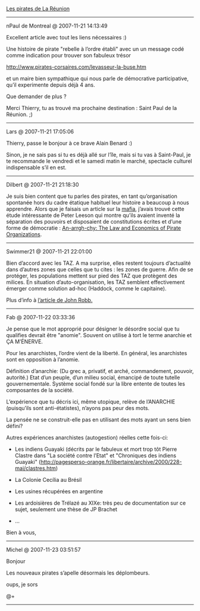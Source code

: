 [Les pirates de La Réunion](../../../2007/11/les-pirates-de-la-reunion.md)

---
nPaul de Montreal @ 2007-11-21 14:13:49

Excellent article avec tout les liens nécessaires :)

Une histoire de pirate "rebelle à l’ordre établi" avec un un message codé comme indication pour trouver son fabuleux trésor 

http://www.pirates-corsaires.com/levasseur-la-buse.htm

et un maire bien sympathique qui nous parle de démocrative participative, qu’il experimente depuis déjà 4 ans. 

Que demander de plus ?

Merci Thierry, tu as trouvé ma prochaine destination : Saint Paul de la Réunion. ;)

---

Lars @ 2007-11-21 17:05:06

Thierry, passe le bonjour à ce brave Alain Benard :)

Sinon, je ne sais pas si tu es déjà allé sur l’île, mais si tu vas à Saint-Paul, je te recommande le vendredi et le samedi matin le marché, spectacle culturel indispensable s’il en est.

---

Dilbert @ 2007-11-21 21:18:30

Je suis bien content que tu parles des pirates, en tant qu’organisation spontanée hors du cadre étatique habituel leur histoire a beaucoup à nous apprendre. Alors que je faisais un article sur la [mafia](http://www.wikiberal.org/wiki/Mafia), j’avais trouvé cette étude intéressante de Peter Leeson qui montre qu’ils avaient inventé la séparation des pouvoirs et disposaient de constitutions écrites et d’une forme de démocratie : [An-arrgh-chy: The Law and Economics of Pirate Organizations](http://www.peterleeson.com/An-arrgh-chy.pdf).

---

Swimmer21 @ 2007-11-21 22:01:00

Bien d’accord avec les TAZ. A ma surprise, elles restent toujours d’actualité dans d’autres zones que celles que tu cites : les zones de guerre. Afin de se protéger, les populations mettent sur pied des TAZ que protègent des milices. En situation d’auto-organisation, les TAZ semblent effectivement émerger comme solution ad-hoc (Haddock, comme le capitaine).

Plus d’info à [l’article de John Robb.](http://globalguerrillas.typepad.com/globalguerrillas/2007/11/the-us-embraces.html)

---

Fab @ 2007-11-22 03:33:36

Je pense que le mot approprié pour désigner le désordre social que tu qualifies devrait être "anomie". Souvent on utilise à tort le terme anarchie et ÇA M’ÉNERVE.

Pour les anarchistes, l’ordre vient de la liberté. En général, les anarchistes sont en opposition à l’anomie.

Définition d’anarchie: (Du grec a, privatif, et arché, commandement, pouvoir, autorité.) Etat d’un peuple, d’un milieu social, émancipé de toute tutelle gouvernementale. Système social fondé sur la libre entente de toutes les composantes de la société.

L’expérience que tu décris ici, même utopique, relève de l’ANARCHIE (puisqu’ils sont anti-étatistes), n’ayons pas peur des mots.

La pensée ne se construit-elle pas en utilisant des mots ayant un sens bien défini?

Autres expériences anarchistes (autogestion) réelles cette fois-ci:

- Les indiens Guayaki (décrits par le fabuleux et mort trop tôt Pierre Clastre dans "La société contre l’Etat" et "Chroniques des indiens Guayaki" (http://pagesperso-orange.fr/libertaire/archive/2000/228-mai/clastres.htm)

- La Colonie Cecília au Brésil

- Les usines récupérées en argentine

- Les ardoisières de Trélazé au XIXe: très peu de documentation sur ce sujet, seulement une thèse de JP Brachet

- ...

Bien à vous,

---

Michel @ 2007-11-23 03:51:57

Bonjour

Les nouveaux pirates s’apelle désormais les déplombeurs.

oups, je sors

@+

---

